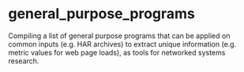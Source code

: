 # general_purpose_programs
Compiling a list of general purpose programs that can be applied on common inputs (e.g. HAR archives) to extract unique information (e.g. metric values for web page loads), as tools for networked systems research.

